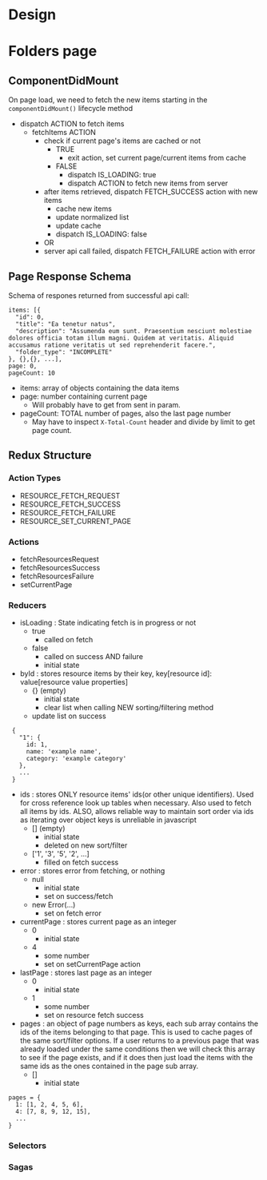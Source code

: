 # Design


# Folders page
## ComponentDidMount
On page load, we need to fetch the new items
starting in the `componentDidMount()` lifecycle method
- dispatch ACTION to fetch items
  - fetchItems ACTION
    - check if current page's items are cached or not
      - TRUE
        - exit action, set current page/current items from cache
      - FALSE
        - dispatch IS_LOADING: true
        - dispatch ACTION to fetch new items from server
    - after items retrieved, dispatch FETCH_SUCCESS action with new items
      - cache new items
      - update normalized list
      - update cache
      - dispatch IS_LOADING: false
    - OR
    - server api call failed, dispatch FETCH_FAILURE action with error

## Page Response Schema
Schema of respones returned from successful api call:

```
items: [{
  "id": 0,
  "title": "Ea tenetur natus",
  "description": "Assumenda eum sunt. Praesentium nesciunt molestiae dolores officia totam illum magni. Quidem at veritatis. Aliquid accusamus ratione veritatis ut sed reprehenderit facere.",
  "folder_type": "INCOMPLETE"
}, {},{}, ...],
page: 0,
pageCount: 10
```

- items: array of objects containing the data items
- page: number containing current page
  - Will probably have to get from sent in param.
- pageCount: TOTAL number of pages, also the last page number
  - May have to inspect `X-Total-Count` header and divide by limit to get page count.

## Redux Structure
### Action Types
- RESOURCE_FETCH_REQUEST
- RESOURCE_FETCH_SUCCESS
- RESOURCE_FETCH_FAILURE
- RESOURCE_SET_CURRENT_PAGE
### Actions
- fetchResourcesRequest
- fetchResourcesSuccess
- fetchResourcesFailure
- setCurrentPage

### Reducers
- isLoading : State indicating fetch is in progress or not
  - true
    - called on fetch
  - false
    - called on success AND failure
    - initial state
- byId : stores resource items by their key, key[resource id]: value[resource value properties]
  - {} (empty)
    - initial state
    - clear list when calling NEW sorting/filtering method
  - update list on success
 ``` 
  {
    "1": {
      id: 1,
      name: 'example name',
      category: 'example category'
    },
    ...
  }
  ```
- ids : stores ONLY resource items' ids(or other unique identifiers). Used for cross reference look up tables when necessary. Also used to fetch all items by ids. ALSO, allows reliable way to maintain sort order via ids as iterating over object keys is unreliable in javascript
  - [] (empty)
    - initial state
    - deleted on new sort/filter
  - ['1', '3', '5', '2', ...]
    - filled on fetch success
- error : stores error from fetching, or nothing
  - null
    - initial state
    - set on success/fetch
  - new Error(...)
    - set on fetch error
- currentPage : stores current page as an integer
  - 0
    - initial state
  - 4
    - some number
    - set on setCurrentPage action
- lastPage : stores last page as an integer
  - 0
    - initial state
  - 1
    - some number
    - set on resource fetch success
- pages : an object of page numbers as keys, each sub array contains the ids of the items belonging to that page. This is used to cache pages of the same sort/filter options. If a user returns to a previous page that was already loaded under the same conditions then we will check this array to see if the page exists, and if it does then just load the items with the same ids as the ones contained in the page sub array.
  - []
    - initial state
```
pages = {
  1: [1, 2, 4, 5, 6],
  4: [7, 8, 9, 12, 15],
  ...
}
```

### Selectors
### Sagas